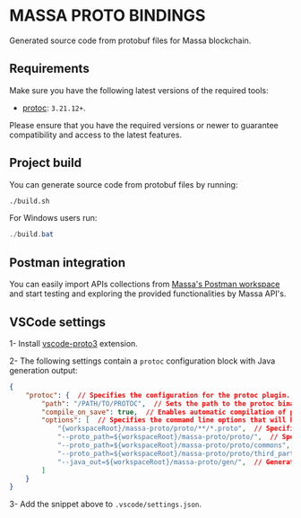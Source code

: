 # MASSA PROTO BINDINGS

Generated source code from protobuf files for Massa blockchain.

Requirements
------------

Make sure you have the following latest versions of the required tools:

- [protoc](https://grpc.io/docs/protoc-installation/): `3.21.12+`. 

Please ensure that you have the required versions or newer to guarantee compatibility and access to the latest features.

Project build
-------------

You can generate source code from protobuf files by running: 
```bash
./build.sh
```

For Windows users run:
```powershell
./build.bat
```

Postman integration
-------------------
You can easily import APIs collections from [Massa's Postman workspace](https://www.postman.com/massalabs) and start testing and exploring the provided functionalities by Massa API's.

VSCode settings
------------------

1- Install [vscode-proto3](https://marketplace.visualstudio.com/items?itemName=zxh404.vscode-proto3) extension.

2- The following settings contain a `protoc` configuration block with Java generation output:

```json
{
    "protoc": {  // Specifies the configuration for the protoc plugin.
        "path": "/PATH/TO/PROTOC",  // Sets the path to the protoc binary that will be used to compile the protobuf files.
        "compile_on_save": true,  // Enables automatic compilation of protobuf files when they are saved.
        "options": [  // Specifies the command line options that will be passed to protoc.
            "{workspaceRoot}/massa-proto/proto/**/*.proto",  // Specifies the path to the protobuf files that should be compiled.
            "--proto_path=${workspaceRoot}/massa-proto/proto/",  // Specifies the directory to search for imported protobuf files.
            "--proto_path=${workspaceRoot}/massa-proto/proto/commons",  // Specifies the directory to search for imported common protobuf files.
            "--proto_path=${workspaceRoot}/massa-proto/proto/third_party",  // Specifies the directory to search for imported third_party protobuf files.
            "--java_out=${workspaceRoot}/massa-proto/gen/",  // Generates Java code from the protobuf files.
        ]
    }
}
```

3- Add the snippet above to `.vscode/settings.json`.
